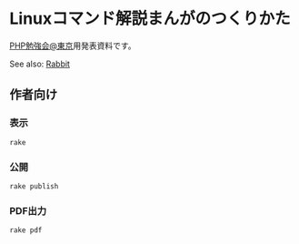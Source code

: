 # Linuxコマンド解説まんがのつくりかた

[PHP勉強会@東京](https://phpstudy.doorkeeper.jp/events/60540)用発表資料です。

See also: [Rabbit](http://rabbit-shocker.org/ja/install/)

## 作者向け

### 表示

    rake

### 公開

    rake publish

### PDF出力

    rake pdf

